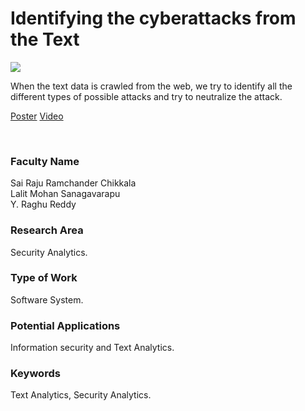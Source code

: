 # Identifying the cyberattacks from the Text

![](https://i.imgur.com/Wj2THHa.png)

When the text data is crawled from the web, we try to identify all the different types of possible attacks and try to neutralize the attack.

[Poster](04.%20Identifying%20the%20cyberattacks%20from%20the%20Text.pdf)
[Video](https://youtu.be/ilASz0oklDY)

<br>


### Faculty Name

Sai Raju Ramchander Chikkala<br>
Lalit Mohan Sanagavarapu<br>
Y. Raghu Reddy


### Research Area

Security Analytics.


### Type of Work

Software System.


### Potential Applications

Information security and Text Analytics.


### Keywords

Text Analytics, Security Analytics.
